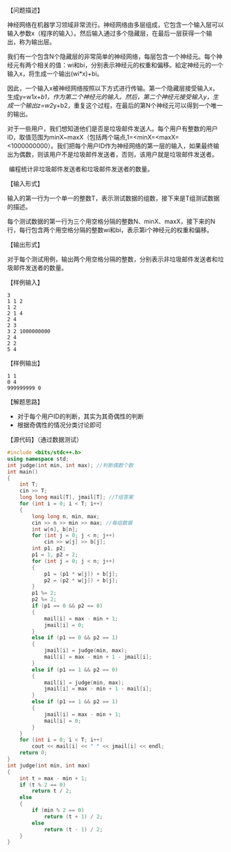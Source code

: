 【问题描述】

​    神经网络在机器学习领域非常流行。神经网络由多层组成，它包含一个输入层可以输入参数x（程序的输入）。然后输入通过多个隐藏层，在最后一层获得一个输出，称为输出层。 

​    我们有一个包含N个隐藏层的非常简单的神经网络，每层包含一个神经元。每个神经元有两个相关的值：wi和bi，分别表示神经元的权重和偏移。給定神经元的一个输入x，将生成一个输出(wi*x)+bi。

​    因此，一个输入x被神经网络按照以下方式进行传输。第一个隐藏层接受输入x，生成y=w1*x+b1，作为第二个神经元的输入。然后，第二个神经元接受输入y，生成一个输出z=w2*y+b2，重复这个过程，在最后的第N个神经元可以得到一个唯一的输出。

​    对于一些用户，我们想知道他们是否是垃圾邮件发送人。每个用户有整数的用户ID，取值范围为minX~maxX（包括两个端点,1=<minX=<maxX=<1000000000）。我们把每个用户ID作为神经网络的第一层的输入，如果最终输出为偶数，则该用户不是垃圾邮件发送者，否则，该用户就是垃圾邮件发送者。

​    编程统计非垃圾邮件发送者和垃圾邮件发送者的数量。 

【输入形式】

​    输入的第一行为一个单一的整数T，表示测试数据的组数，接下来是T组测试数据的描述。

​    每个测试数据的第一行为三个用空格分隔的整数N、minX、maxX，接下来的N行，每行包含两个用空格分隔的整数wi和bi，表示第i个神经元的权重和偏移。

【输出形式】

​    对于每个测试用例，输出两个用空格分隔的整数，分别表示非垃圾邮件发送者和垃圾邮件发送者的数量。

【样例输入】

```
3
1 1 2
1 2
2 1 4
2 4
2 3
3 2 1000000000
2 4
2 2
5 4
```

【样例输出】

```
1 1
0 4
999999999 0
```

【解题思路】

+ 对于每个用户ID的判断，其实为其奇偶性的判断
+ 根据奇偶性的情况分类讨论即可

【源代码】（通过数据测试）

```c++
#include <bits/stdc++.h>
using namespace std;
int judge(int min, int max); //判断偶数个数
int main()
{
    int T;
    cin >> T;
    long long mail[T], jmail[T]; //T组答案
    for (int i = 0; i < T; i++)
    {
        long long n, min, max;
        cin >> n >> min >> max; //每组数据
        int w[n], b[n];
        for (int j = 0; j < n; j++)
            cin >> w[j] >> b[j];
        int p1, p2;
        p1 = 1, p2 = 2;
        for (int j = 0; j < n; j++)
        {
            p1 = (p1 * w[j]) + b[j];
            p2 = (p2 * w[j]) + b[j];
        }
        p1 %= 2;
        p2 %= 2;
        if (p1 == 0 && p2 == 0)
        {
            mail[i] = max - min + 1;
            jmail[i] = 0;
        }
        else if (p1 == 0 && p2 == 1)
        {
            jmail[i] = judge(min, max);
            mail[i] = max - min + 1 - jmail[i];
        }
        else if (p1 == 1 && p2 == 0)
        {
            mail[i] = judge(min, max);
            jmail[i] = max - min + 1 - mail[i];
        }
        else if (p1 == 1 && p2 == 1)
        {
            jmail[i] = max - min + 1;
            mail[i] = 0;
        }
    }
    for (int i = 0; i < T; i++)
        cout << mail[i] << " " << jmail[i] << endl;
    return 0;
}
int judge(int min, int max)
{
    int t = max - min + 1;
    if (t % 2 == 0)
        return t / 2;
    else
    {
        if (min % 2 == 0)
            return (t + 1) / 2;
        else
            return (t - 1) / 2;
    }
}
```

